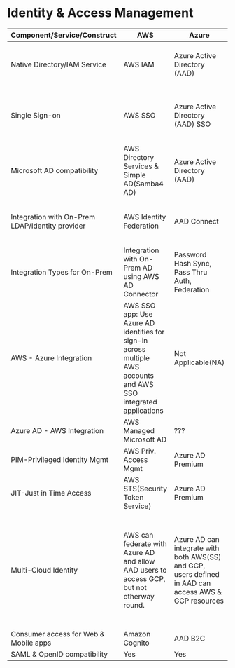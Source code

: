 # Identity & Access Management


| Component/Service/Construct| AWS | Azure | GCP |
|----------------------------|-----|-------|-----|
| Native Directory/IAM Service| AWS IAM| Azure Active Directory (AAD) | GCP IAM (uses Google Cloud Identity) |
| Single Sign-on| AWS SSO| Azure Active Directory (AAD) SSO | GCP IAM SSO (uses Google Cloud Identity) |
| Microsoft AD compatibility| AWS Directory Services & Simple AD(Samba4 AD)| Azure Active Directory (AAD) | GCDS-Google Cloud Directory Sync |
| Integration with On-Prem LDAP/Identity provider| AWS Identity Federation | AAD Connect| GCDS-Google Cloud Directory Sync | 
| Integration Types for On-Prem | Integration with On-Prem AD using AWS AD Connector| Password Hash Sync, Pass Thru Auth, Federation|   |
| AWS - Azure Integration| AWS SSO app: Use Azure AD identities for sign-in across multiple AWS accounts and AWS SSO integrated applications | Not Applicable(NA) | NA |
| Azure AD - AWS Integration | AWS Managed Microsoft AD | ??? | ??? | ???|
| PIM-Privileged Identity Mgmt| AWS Priv. Access Mgmt | Azure AD Premium | ??? |
| JIT-Just in Time Access| AWS STS(Security Token Service) | Azure AD Premium | ??? |
| Multi-Cloud Identity| AWS can federate with Azure AD and allow AAD users to access GCP, but not otherway round. | Azure AD can integrate with both AWS(SS) and GCP, users defined in AAD can access AWS & GCP resources | GCP can federate with Azure AD and allow AAD users to access GCP, but not otherway round. |
| Consumer access for Web & Mobile apps| Amazon Cognito | AAD B2C | ??? |
| SAML & OpenID compatibility| Yes | Yes | Yes |

  
